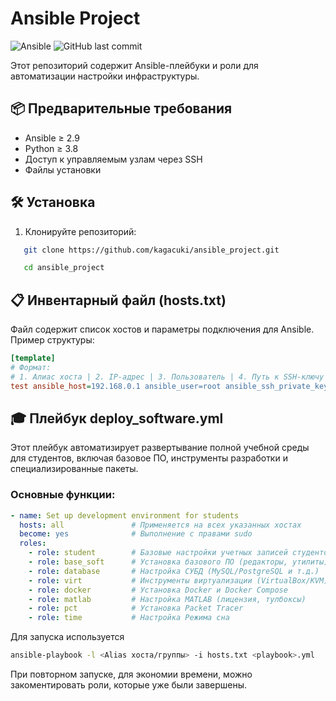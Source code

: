# Ansible Project

![Ansible](https://img.shields.io/badge/ansible-%231A1918.svg?style=for-the-badge&logo=ansible&logoColor=white)
![GitHub last commit](https://img.shields.io/github/last-commit/kagacuki/ansible_project)

Этот репозиторий содержит Ansible-плейбуки и роли для автоматизации настройки инфраструктуры.

## 📦 Предварительные требования

- Ansible ≥ 2.9
- Python ≥ 3.8
- Доступ к управляемым узлам через SSH
- Файлы установки
## 🛠 Установка
1. Клонируйте репозиторий:
```bash
   git clone https://github.com/kagacuki/ansible_project.git

   cd ansible_project
```
## 📋 Инвентарный файл (hosts.txt)

Файл содержит список хостов и параметры подключения для Ansible. Пример структуры:
```ini
[template]
# Формат:
# 1. Алиас хоста | 2. IP-адрес | 3. Пользователь | 4. Путь к SSH-ключу
test ansible_host=192.168.0.1 ansible_user=root ansible_ssh_private_key_file=/root/.ssh/test
```

## 🎓 Плейбук deploy_software.yml

Этот плейбук автоматизирует развертывание полной учебной среды для студентов, включая базовое ПО, инструменты разработки и специализированные пакеты.

### Основные функции:
```yaml
- name: Set up development environment for students
  hosts: all               # Применяется на всех указанных хостах
  become: yes              # Выполнение с правами sudo
  roles:
    - role: student        # Базовые настройки учетных записей студентов
    - role: base_soft      # Установка базового ПО (редакторы, утилиты)
    - role: database       # Настройка СУБД (MySQL/PostgreSQL и т.д.)
    - role: virt           # Инструменты виртуализации (VirtualBox/KVM)
    - role: docker         # Установка Docker и Docker Compose
    - role: matlab         # Настройка MATLAB (лицензия, тулбоксы)
    - role: pct            # Установка Packet Tracer
    - role: time           # Настройка Режима сна
```
Для запуска используется
```bash
ansible-playbook -l <Alias хоста/группы> -i hosts.txt <playbook>.yml
```
При повторном запуске, для экономии времени, можно закоментировать роли, которые уже были завершены.
